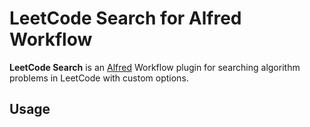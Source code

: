 # LeetCode Search for Alfred Workflow

**LeetCode Search** is an [Alfred](https://www.alfredapp.com) Workflow plugin for searching algorithm problems in LeetCode with custom options.



## Usage











